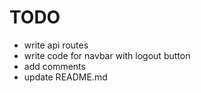 # TODO

* write api routes
* write code for navbar with logout button
* add comments
* update README.md
